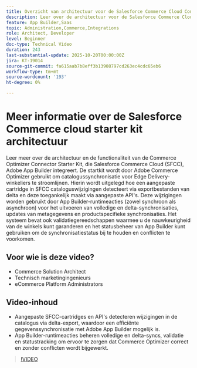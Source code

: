 ```yaml
---
title: Overzicht van architectuur voor de Salesforce Commerce Cloud Connector-app
description: Leer over de architectuur voor de Salesforce Commerce Cloud met Adobe Commerce Optimizer.
feature: App Builder,Saas
topic: Administration,Commerce,Integrations
role: Architect, Developer
level: Beginner
doc-type: Technical Video
duration: 243
last-substantial-update: 2025-10-20T00:00:00Z
jira: KT-19014
source-git-commit: fa615aab7b8eff3b13908797cd263ec4cdc65eb6
workflow-type: tm+mt
source-wordcount: '193'
ht-degree: 0%

---
```



# Meer informatie over de Salesforce Commerce cloud starter kit architectuur

Leer meer over de architectuur en de functionaliteit van de Commerce Optimizer Connector Starter Kit, die Salesforce Commerce Cloud (SFCC), Adobe App Builder integreert. De startkit wordt door Adobe Commerce Optimizer gebruikt om catalogussynchronisatie voor Edge Delivery-winkeliers te stroomlijnen. Hierin wordt uitgelegd hoe een aangepaste cartridge in SFCC cataloguswijzigingen detecteert via exportbestanden van delta en deze toegankelijk maakt via aangepaste API&#39;s. Deze wijzigingen worden gebruikt door App Builder-runtimeacties (zowel synchroon als asynchroon) voor het uitvoeren van volledige en delta-synchronisaties, updates van metagegevens en productspecifieke synchronisaties. Het systeem bevat ook validatiegereedschappen waarmee u de nauwkeurigheid van de winkels kunt garanderen en het statusbeheer van App Builder kunt gebruiken om de synchronisatiestatus bij te houden en conflicten te voorkomen.

## Voor wie is deze video?

* Commerce Solution Architect
* Technisch marketingingenieurs
* eCommerce Platform Administrators

## Video-inhoud

* Aangepaste SFCC-cartridges en API&#39;s detecteren wijzigingen in de catalogus via delta-export, waardoor een efficiënte gegevenssynchronisatie met Adobe App Builder mogelijk is.
* App Builder-runtimeacties beheren volledige en delta-syncs, validatie en statustracking om ervoor te zorgen dat Commerce Optimizer correct en zonder conflicten wordt bijgewerkt.

>[!VIDEO](https://video.tv.adobe.com/v/3476046?learn=on)

